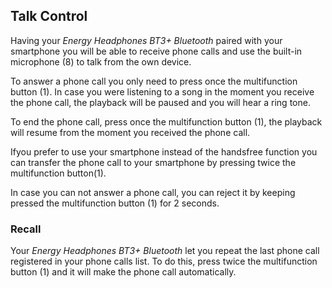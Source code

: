 ## Talk Control

Having your *Energy Headphones BT3+ Bluetooth* paired with your smartphone you will be able to receive phone calls and use the built-in microphone (8) to talk from the own device.

To answer a phone call you only need to press once the multifunction button (1). In case you were listening to a song in the moment you receive the phone call, the playback will be paused and you will hear a ring tone.

To end the phone call, press once the multifunction button (1), the playback will resume from the moment you received the phone call.

Ifyou prefer to use your smartphone instead of the handsfree function you can transfer the phone call to your smartphone by pressing twice the multifunction button(1).

In case you can not answer a phone call, you can reject it by keeping pressed the multifunction button (1) for 2 seconds.

### Recall

Your *Energy Headphones BT3+ Bluetooth* let you repeat the last phone call registered in your phone calls list. To do this, press twice the multifunction button (1) and it will make the phone call automatically.
